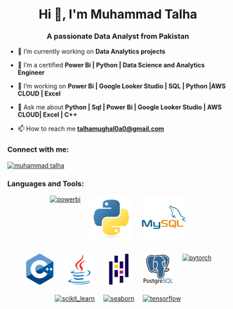 <h1 align="center">Hi 👋, I'm Muhammad Talha</h1>
<h3 align="center">A passionate Data Analyst  from Pakistan</h3>

- 🔭 I’m currently working on **Data Analytics projects**

- 🌱 I’m a certified **Power Bi | Python | Data Science and Analytics Engineer**

- 👯 I’m working on **Power Bi | Google Looker Studio | SQL | Python |AWS CLOUD | Excel**

- 💬 Ask me about **Python | Sql | Power Bi | Google Looker Studio | AWS CLOUD|  Excel | C++**

- 📫 How to reach me **talhamughal0a0@gmail.com**

<h3 align="left">Connect with me:</h3>
<p align="left">
<a href="https://www.linkedin.com/in/muhammad-talha001/" target="blank"><img align="center" src="https://raw.githubusercontent.com/rahuldkjain/github-profile-readme-generator/master/src/images/icons/Social/linked-in-alt.svg" alt="muhammad talha" height="30" width="40" /></a>
</p>

<h3 align="left">Languages and Tools:</h3>
<div style="display: flex; flex-direction: column; align-items: center; gap: 30px;">
  <!-- First Row: Power BI, Python, SQL -->
  <div style="display: flex; gap: 20px; justify-content: center;">
    <!-- Power BI -->
    <a href="https://powerbi.microsoft.com/" target="_blank" rel="noreferrer">
      <img src="https://www.vectorlogo.zone/logos/microsoft_powerbi/microsoft_powerbi-icon.svg" alt="powerbi" width="100" height="100" />
    </a>
    <!-- Python -->
    <a href="https://www.python.org" target="_blank" rel="noreferrer">
      <img src="https://raw.githubusercontent.com/devicons/devicon/master/icons/python/python-original.svg" alt="python" width="100" height="100" />
    </a>
    <!-- SQL -->
    <a href="https://www.mysql.com/" target="_blank" rel="noreferrer">
      <img src="https://raw.githubusercontent.com/devicons/devicon/master/icons/mysql/mysql-original-wordmark.svg" alt="mysql" width="100" height="100" />
    </a>
  </div>

  <!-- Second Row: Other Logos -->
  <div style="display: flex; flex-wrap: wrap; gap: 20px; justify-content: center;">
    <!-- C++ -->
    <a href="https://www.w3schools.com/cpp/" target="_blank" rel="noreferrer">
      <img src="https://raw.githubusercontent.com/devicons/devicon/master/icons/cplusplus/cplusplus-original.svg" alt="cplusplus" width="70" height="70" />
    </a>
    <!-- Java -->
    <a href="https://www.java.com" target="_blank" rel="noreferrer">
      <img src="https://raw.githubusercontent.com/devicons/devicon/master/icons/java/java-original.svg" alt="java" width="70" height="70" />
    </a>
    <!-- Pandas -->
    <a href="https://pandas.pydata.org/" target="_blank" rel="noreferrer">
      <img src="https://raw.githubusercontent.com/devicons/devicon/2ae2a900d2f041da66e950e4d48052658d850630/icons/pandas/pandas-original.svg" alt="pandas" width="70" height="70" />
    </a>
    <!-- PostgreSQL -->
    <a href="https://www.postgresql.org" target="_blank" rel="noreferrer">
      <img src="https://raw.githubusercontent.com/devicons/devicon/master/icons/postgresql/postgresql-original-wordmark.svg" alt="postgresql" width="70" height="70" />
    </a>
    <!-- PyTorch -->
    <a href="https://pytorch.org/" target="_blank" rel="noreferrer">
      <img src="https://www.vectorlogo.zone/logos/pytorch/pytorch-icon.svg" alt="pytorch" width="70" height="70" />
    </a>
    <!-- Scikit-Learn -->
    <a href="https://scikit-learn.org/" target="_blank" rel="noreferrer">
      <img src="https://upload.wikimedia.org/wikipedia/commons/0/05/Scikit_learn_logo_small.svg" alt="scikit_learn" width="70" height="70" />
    </a>
    <!-- Seaborn -->
    <a href="https://seaborn.pydata.org/" target="_blank" rel="noreferrer">
      <img src="https://seaborn.pydata.org/_images/logo-mark-lightbg.svg" alt="seaborn" width="70" height="70" />
    </a>
    <!-- TensorFlow -->
    <a href="https://www.tensorflow.org" target="_blank" rel="noreferrer">
      <img src="https://www.vectorlogo.zone/logos/tensorflow/tensorflow-icon.svg" alt="tensorflow" width="70" height="70" />
    </a>
  
   
  </div>
</div>

